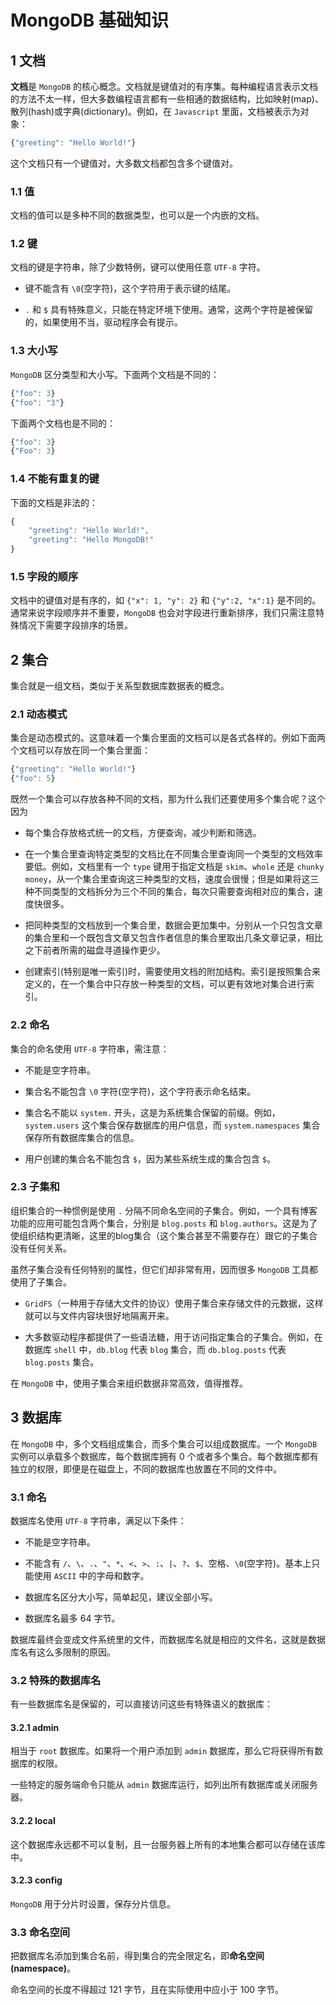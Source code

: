 # MongoDB 基础知识

## 1 文档

**文档**是 `MongoDB` 的核心概念。文档就是键值对的有序集。每种编程语言表示文档的方法不太一样，但大多数编程语言都有一些相通的数据结构，比如映射(map)、散列(hash)或字典(dictionary)。例如，在 `Javascript` 里面，文档被表示为对象：

```js
{"greeting": "Hello World!"}
```

这个文档只有一个键值对，大多数文档都包含多个键值对。

### 1.1 值

文档的值可以是多种不同的数据类型，也可以是一个内嵌的文档。

### 1.2 键

文档的键是字符串，除了少数特例，键可以使用任意 `UTF-8` 字符。

+ 键不能含有 `\0`(空字符)，这个字符用于表示键的结尾。

+ `.` 和 `$` 具有特殊意义，只能在特定环境下使用。通常，这两个字符是被保留的，如果使用不当，驱动程序会有提示。

### 1.3 大小写

`MongoDB` 区分类型和大小写。下面两个文档是不同的：

```js
{"foo": 3}
{"foo": "3"}
```

下面两个文档也是不同的：

```js
{"foo": 3}
{"Foo": 3}
```

### 1.4 不能有重复的键

下面的文档是非法的：

```js
{
    "greeting": "Hello World!",
    "greeting": "Hello MongoDB!"
}
```

### 1.5 字段的顺序

文档中的键值对是有序的，如 `{"x": 1, "y": 2}` 和 `{"y":2, "x":1}` 是不同的。通常来说字段顺序并不重要，`MongoDB` 也会对字段进行重新排序，我们只需注意特殊情况下需要字段排序的场景。

## 2 集合

集合就是一组文档，类似于关系型数据库数据表的概念。

### 2.1 动态模式

集合是动态模式的。这意味着一个集合里面的文档可以是各式各样的。例如下面两个文档可以存放在同一个集合里面：

```js
{"greeting": "Hello World!"}
{"foo": 5}
```

既然一个集合可以存放各种不同的文档，那为什么我们还要使用多个集合呢？这个因为

+ 每个集合存放格式统一的文档，方便查询，减少判断和筛选。

+ 在一个集合里查询特定类型的文档比在不同集合里查询同一个类型的文档效率要低。例如，文档里有一个 `type` 键用于指定文档是 `skim`、`whole` 还是 `chunky money`，从一个集合里查询这三种类型的文档，速度会很慢；但是如果将这三种不同类型的文档拆分为三个不同的集合，每次只需要查询相对应的集合，速度快很多。

+ 把同种类型的文档放到一个集合里，数据会更加集中。分别从一个只包含文章的集合里和一个既包含文章又包含作者信息的集合里取出几条文章记录，相比之下前者所需的磁盘寻道操作更少。

+ 创建索引(特别是唯一索引)时，需要使用文档的附加结构。索引是按照集合来定义的，在一个集合中只存放一种类型的文档，可以更有效地对集合进行索引。

### 2.2 命名

集合的命名使用 `UTF-8` 字符串，需注意：

+ 不能是空字符串。

+ 集合名不能包含 `\0` 字符(空字符)，这个字符表示命名结束。

+ 集合名不能以 `system.` 开头，这是为系统集合保留的前缀。例如，`system.users` 这个集合保存数据库的用户信息，而 `system.namespaces` 集合保存所有数据库集合的信息。

+ 用户创建的集合名不能包含 `$`，因为某些系统生成的集合包含 `$`。

### 2.3 子集和

组织集合的一种惯例是使用 `.` 分隔不同命名空间的子集合。例如，一个具有博客功能的应用可能包含两个集合，分别是 `blog.posts` 和 `blog.authors`。这是为了使组织结构更清晰，这里的blog集合（这个集合甚至不需要存在）跟它的子集合没有任何关系。

虽然子集合没有任何特别的属性，但它们却非常有用，因而很多 `MongoDB` 工具都使用了子集合。

+ `GridFS`（一种用于存储大文件的协议）使用子集合来存储文件的元数据，这样就可以与文件内容块很好地隔离开来。

+ 大多数驱动程序都提供了一些语法糖，用于访问指定集合的子集合。例如，在数据库 `shell` 中，`db.blog` 代表 `blog` 集合，而 `db.blog.posts` 代表 `blog.posts` 集合。

在 `MongoDB` 中，使用子集合来组织数据非常高效，值得推荐。

## 3 数据库

在 `MongoDB` 中，多个文档组成集合，而多个集合可以组成数据库。一个 `MongoDB` 实例可以承载多个数据库，每个数据库拥有 0 个或者多个集合。每个数据库都有独立的权限，即便是在磁盘上，不同的数据库也放置在不同的文件中。

### 3.1 命名

数据库名使用 `UTF-8` 字符串，满足以下条件：

+ 不能是空字符串。

+ 不能含有 `/`、`\`、`.`、`"`、`*`、`<`、`>`、`:`、`|`、`?`、`$`、空格、`\0`(空字符)。基本上只能使用 `ASCII` 中的字母和数字。

+ 数据库名区分大小写，简单起见，建议全部小写。

+ 数据库名最多 64 字节。

数据库最终会变成文件系统里的文件，而数据库名就是相应的文件名，这就是数据库名有这么多限制的原因。

### 3.2 特殊的数据库名

有一些数据库名是保留的，可以直接访问这些有特殊语义的数据库：

#### 3.2.1 admin

相当于 `root` 数据库。如果将一个用户添加到 `admin` 数据库，那么它将获得所有数据库的权限。

一些特定的服务端命令只能从 `admin` 数据库运行，如列出所有数据库或关闭服务器。

#### 3.2.2 local

这个数据库永远都不可以复制，且一台服务器上所有的本地集合都可以存储在该库中。

#### 3.2.3 config

`MongoDB` 用于分片时设置，保存分片信息。

### 3.3 命名空间

把数据库名添加到集合名前，得到集合的完全限定名，即**命名空间(namespace)**。

命名空间的长度不得超过 121 字节，且在实际使用中应小于 100 字节。
